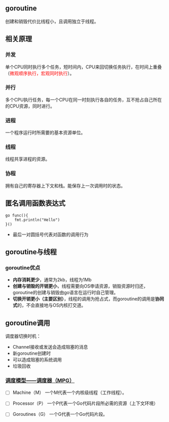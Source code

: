 ## goroutine
创建和销毁代价比线程小，且调用独立于线程。
## 相关原理
### 并发
单个CPU同时执行多个任务，短时间内，CPU来回切换任务执行，在时间上重叠（<font color=red>微观顺序执行，宏观同时执行</font>）。
### 并行
多个CPU执行任务，每一个CPU在同一时刻执行各自的任务，互不抢占自己所在的CPU资源，同时进行。
### 进程
一个程序运行时所需要的基本资源单位。
### 线程
线程共享进程的资源。
### 协程
拥有自己的寄存器上下文和栈。能保存上一次调用时的状态。
## 匿名调用函数表达式
```golang
go func(){
	fmt.println("Hello")
}()
```
- 最后一对圆括号代表对函数的调用行为

## goroutine与线程
### goroutine优点
- **内存消耗更少**，通常为2kb，线程为1Mb
- **创建与销毁的开销更小**，线程需要向OS申请资源，销毁资源时归还，goroutine的创建与销毁由go语言在运行时自己管理。
- **切换开销更小（主要区别）**，线程的调用为抢占式，而goroutine的调用是**协同式**的，不会直接地与OS内核打交道。
## goroutine调用
调度器切换时机：
- Channel接收或发送会造成阻塞的消息
- 新goroutine创建时
- 可以造成阻塞的系统调用
- 垃圾回收

### [调度模型——调度器（MPG）](https://github.com/SherDick/GolangNote/blob/master/Concurrency-%E5%B9%B6%E5%8F%91/README.md)
- [ ] Machine（M）
一个M代表一个内核级线程（工作线程）。 
- [ ] Processor（P）
一个P代表一个Go代码片段所必需的资源（上下文环境）
- [ ] Goroutines（G）
一个G代表一个Go代码片段。





